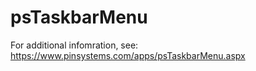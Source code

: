 # psTaskbarMenu
For additional infomration, see:
https://www.pinsystems.com/apps/psTaskbarMenu.aspx

